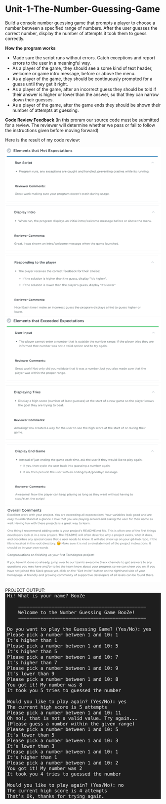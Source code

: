 # Unit-1-The-Number-Guessing-Game

Build a console number guessing game that prompts a player to choose a number between a specified range of numbers. After the user guesses the correct number, display the number of attempts it took them to guess correctly.

**How the program works**
* Made sure the script runs without errors. Catch exceptions and report errors to the user in a meaningful way.
* As a player of the game, they should see a some kind of text header, welcome or game intro message, before or above the menu.
* As a player of the game, they should be continuously prompted for a guess until they get it right.
* As a player of the game, after an incorrect guess they should be told if their answer is higher or lower than the answer, so that they can narrow down their guesses.
* As a player of the game, after the game ends they should be shown their number of attempts at guessing.


**Code Review Feedback** (In this proram our source code must be submitted for a review. The reviewer will determine whether we pass or fail to follow the instructions given before moving forward)

Here is the result of my code review: 

![](/result/1.png)
![](/result/2.png)
![](/result/3.png)
![](/result/4.png)
![](/result/5.png)
![](/result/6.png)
![](/result/7.png)


PROJECT OUTPUT:
![](/result/output.png)

